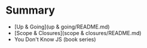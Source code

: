 # Summary

* [Up & Going](up & going/README.md)
* [Scope & Closures](scope & closures/README.md)
* You Don't Know JS (book series)

